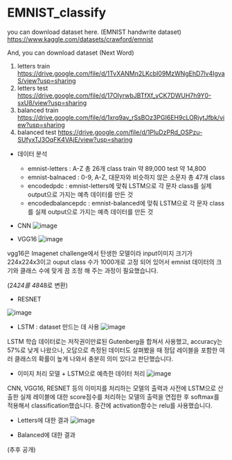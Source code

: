 # EMNIST_classify

you can download dataset here. (EMNIST handwrite dataset)
https://www.kaggle.com/datasets/crawford/emnist

And, you can download dataset (Next Word)
1. letters train
https://drive.google.com/file/d/1TvXANMn2LKcbI09MzWNgEhD7lv4IgvaS/view?usp=sharing
2. letters test
https://drive.google.com/file/d/17OlyrwbJBTfXf_yCK7DWUH7h9Y0-sxU8/view?usp=sharing
3. balanced train
https://drive.google.com/file/d/1xrq9av_rSsBOz3PGI6EH9cLORjytJfbk/view?usp=sharing
4. balanced test
https://drive.google.com/file/d/1PluDzPRd_OSPzu-SUfyxTJ3OqFK4VAjE/view?usp=sharing


- 데이터 분석
    - emnist-letters : A-Z 총 26개 class train 약 89,000 test 약 14,800
    - emnist-balnaced : 0-9, A-Z, 대문자와 비슷하지 않은 소문자 총 47개 class
    - encodedpdc : emnist-letters에 맞춰 LSTM으로 각 문자 class를 실제 output으로 가지는 예측 데이터를 만든 것
    - encodedbalancepdc : emnist-balanced에 맞춰 LSTM으로 각 문자 class를 실제 output으로 가지는 예측 데이터를 만든 것

- CNN
![image](https://user-images.githubusercontent.com/46295027/169750968-b976c3d2-08d9-492d-982c-b3d029abedaa.png)


- VGG16
![image](https://user-images.githubusercontent.com/46295027/169750966-3ac42db6-73b3-481e-b90b-54134ad4fd22.png)



vgg16은 Imagenet challenge에서 탄생한 모델이라 input이미지 크기가 224x224x3이고 ouput class 수가 1000개로 고정 되어 있어서
emnist 데이터의 크기와 클래스 수에 맞게 끔 조정 해 주는 과정이 필요했습니다. 

(24*24를 48*48로 변환)

- RESNET

![image](https://user-images.githubusercontent.com/46295027/169750954-9f29da4d-375b-4760-8ba6-bfa756dbda2b.png)




- LSTM : dataset 만드는 데 사용
![image](https://user-images.githubusercontent.com/46295027/169750935-e4ff6981-5d56-4ddc-beb1-5deded10ee5b.png)



LSTM 학습 데이터로는 저작권이만료된 Gutenberg을 합쳐서 사용했고, accuracy는 57%로 낮게 나왔으나, 오답으로 측정된 데이터도 살펴봤을 때 정답 레이블을 포함한 여러 클래스의 확률이 높게 나와서 충분히 의미 있다고 판단했습니다.

- 이미지 처리 모델 + LSTM으로 예측한 데이터 처리
![image](https://user-images.githubusercontent.com/46295027/169750915-1b7ed6ce-0edd-4469-89d2-3d9343d4dc47.png)



CNN, VGG16, RESNET 등의 이미지를 처리하는 모델의 출력과 사전에 LSTM으로 산출한 실제 레이블에 대한 score점수를 처리하는 모델의 출력을 연접한 후 softmax를 적용해서 classification했습니다. 중간에 activation함수는 relu를 사용했습니다.

- Letters에 대한 결과
![image](https://user-images.githubusercontent.com/46295027/169750901-55a7fa26-642e-408b-a477-f12c85c09fde.png)


- Balanced에 대한 결과

(추후 공개)
